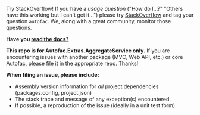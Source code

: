 Try StackOverflow! If you have a _usage question_ ("How do I...?" "Others have this working but I can't get it...") please try [StackOverflow](http://stackoverflow.com) and tag your question `autofac`. We, along with a great community, monitor those questions.

**Have you [read the docs?](http://autofac.readthedocs.io/)**

**This repo is for Autofac.Extras.AggregateService only.** If you are encountering issues with another package (MVC, Web API, etc.) or core Autofac, please file it in the appropriate repo. Thanks!

**When filing an issue, please include:**

- Assembly version information for _all_ project dependencies (packages.config, project.json)
- The stack trace and message of any exception(s) encountered.
- If possible, a reproduction of the issue (ideally in a unit test form).
